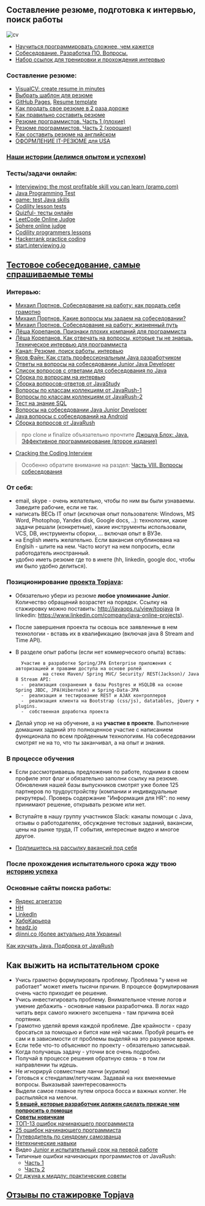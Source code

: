 ## Составление резюме, подготовка к интервью, поиск работы

![cv](https://cloud.githubusercontent.com/assets/13649199/10877471/93ea86b8-8157-11e5-9bfa-95e3fba75c58.jpg)

- <a href="http://habrahabr.ru/company/ua-hosting/blog/272617/">Научиться программировать сложнее, чем кажется</a>
- [Собеседование. Разработка ПО. Вопросы.](https://drive.google.com/file/d/0B9Ye2auQ_NsFQVc2WUdCR0xvLWM/view?usp=sharing&resourcekey=0-HaWoRxoyboMSKjg5P2I1cQ)
- [Набор ссылок для тренировки и прохождения интервью](https://github.com/andreis/interview)

### Составление резюме:

- [VisualCV: create resume in minutes](https://www.visualcv.com/)
- <a href="http://resumup.com/">Выбрать шаблон для резюме</a>
- [GitHub Pages](https://pages.github.com/), <a href="https://github.com/jglovier/resume-template">Resume template</a>
- <a href="http://lifehacker.ru/2015/04/07/33-lajfhaka-dlya-rezyume/">Как продать свое резюме в 2 раза дороже</a>
- <a href="http://enjoy-job.ru/trudoustroistvo/kak-pravilno-sostavit-rezume/">Как правильно составить резюме</a>
- <a href="http://habrahabr.ru/post/184332/">Резюме программистов. Часть 1 (плохие)</a>
- <a href="http://habrahabr.ru/post/184372/">Резюме программистов. Часть 2 (хорошие)</a>
- <a href="http://skyeng.ru/articles/sostavte-rezyume-na-anglijskom-450-primerov">Как составить резюме на английском</a>
- <a href="http://blog.olegdubas.com/2013/03/17/resume/">ОФОРМЛЕНИЕ IT-РЕЗЮМЕ для USA</a>

### <a href="http://javaops.ru/story.html">Наши истории (делимся опытом и успехом)</a>

### Тесты/задачи онлайн:

- [Interviewing: the most profitable skill you can learn (pramp.com)](https://www.pramp.com/)
- [Java Programming Test](https://tests4geeks.com/java)
- <a href="http://www.javadeathmatch.com/">game: test Java skills</a>
- <a href="https://codility.com/programmers/lessons">Codility lesson tests</a>
- <a href="http://www.quizful.net/test">Quizful- тесты онлайн</a>
- <a href="https://leetcode.com/">LeetCode Online Judge</a>
- <a href="http://www.spoj.com/">Sphere online judge</a>
- <a href="https://codility.com/programmers/lessons/">Codility programmers lessons</a>
- <a href="https://www.hackerrank.com/">Hackerrank practice coding</a>
- [start.interviewing.io](https://start.interviewing.io/)

## [Тестовое собеседование, самые спрашиваемые темы](http://javaops.ru/interview/test.html)

### Интервью:

- <a href="https://www.youtube.com/watch?v=Deb5wMHjBHY">Михаил Портнов. Собеседование на работу: как продать себя
  грамотно</a>
- <a href="https://www.youtube.com/watch?v=qKsc8PoHJwM">Михаил Портнов. Какие вопросы мы задаем на собеседовании?</a>
- <a href="https://www.youtube.com/watch?v=hry2CNuOxBg">Михаил Портнов. Собеседование на работу: жизненный путь</a>
- [Лёша Корепанов. Признаки плохих компаний для программиста](https://www.youtube.com/watch?v=Sj-WSWr-n7U)
- [Лёша Корепанов. Как отвечать на вопросы, которые ты не знаешь. Техническое интервью для программиста](https://www.youtube.com/watch?v=Beoh3tfgPEk)
- <a href="https://www.youtube.com/playlist?list=PL7XXjge0nKZczMtQbNk9c2cplvuLZomTh">Канал: Резюме, поиск работы,
  интервью</a>
- <a href="https://www.youtube.com/watch?v=ft0Nj8Cm9kk">Яков Файн: Как стать профессиональным Java разработчиком</a>
- <a href="https://jsehelper.blogspot.ru/p/blog-page.html">Ответы на вопросы на собеседовании Junior Java Developer</a>
- <a href="http://javastudy.ru/interview/list-of-question-java-interview/">Список вопросов с ответами для собеседования
  по Java</a>
- <a href="https://github.com/MaximAbramchuck/awesome-interviews#java">Сборка по вопросам на интервью</a>
- <a href="http://javastudy.ru/category/interview/">Сборка вопросов-ответов от JavaStudy</a>
- [Вопросы по классам коллекциям от JavaRush-1](http://info.javarush.ru/translation/2013/10/08/Часто-задаваемые-на-собеседованиях-вопросы-по-классам-коллекциям-в-Java-Часть-1-.html)
- [Вопросы по классам коллекциям от JavaRush-2](http://info.javarush.ru/translation/2013/10/08/Часто-задаваемые-на-собеседованиях-вопросы-по-классам-коллекциям-в-Java-Часть-2-.html)
- <a href="http://habrahabr.ru/post/181033/">Тест на знание SQL</a>
- <a href="http://jsehelper.blogspot.ru/p/blog-page.html">Вопросы на собеседовании Java Junior Developer</a>
- <a href="https://play.google.com/store/apps/details?id=com.ab.jiq">Java вопросы с собеседований на Android</a>
- <a href="https://drive.google.com/file/d/0B9Ye2auQ_NsFLTRFY293RUVPVms/view?usp=sharing&resourcekey=0-TXwkTG380W0Dm04cdZa4NA">
  Сборка вопросов от JavaRush</a>

> про clone и finalize объязательно прочтите <a href="http://www.ozon.ru/context/detail/id/24828676/">Джошуа Блох: Java. Эффективное программирование (второе издание)</a>

- <a href="http://bookvoed.ru/book?id=2593572">Cracking the Coding Interview</a>

> Особенно обратите внимание на раздел: <a href="http://storage.piter.com/upload/contents/978545901120/978545901120_X.pdf">Часть VIII. Вопросы собеседования</a>

### От себя:

- email, skype - очень желательно, чтобы по ним вы были узнаваемы. Заведите рабочие, если не так.
- написать ВЕСЬ IT опыт (исключая опыт пользователя: Windows, MS Word, Photophop, Yandex disk, Google docs, ..):
  технологии, какие задачи решали (конкретные), какие инструменты использовали, VCS, DB, инструменты сборки, ... включая
  опыт в ВУЗе.
- на English иметь желательно. Если вакансия опублинована на Englsih - шлите на нем. Часто могут на нем попросить, если
  работодатель иностранный.
- удобно иметь резюме где то в инете (hh, linkedin, google doc, чтобы им было удобно делиться).

### Позиционирование <a href="https://github.com/JavaOPs/topjava/blob/master/description.md">проекта Topjava</a>:

- Обязательно убери из резюме **любое упоминание Junior**. Количество обращений возрастет на порядок. Ссылку на
  стажировку можно поставить: http://javaops.ru/view/topjava (в
  linkedin: https://www.linkedin.com/company/java-online-projects).
- После завершения проекта ты освошь все заявленные в нем технологии - вставь их в квалификацию (включая java 8 Stream
  and Time API).
- В разделе опыт работы (если нет коммерческого опыта) вставь:

        Участие в разработке Spring/JPA Enterprise приложения c авторизацией и правами доступа на основе ролей 
                на стеке Maven/ Spring MVC/ Security/ REST(Jackson)/ Java 8 Stream API:
        -  реализация сохранения в базы Postgres и HSQLDB на основе Spring JBDC, JPA(Hibernate) и Spring-Data-JPA
        -  реализация и тестирование REST и AJAX контроллеров
        -  реализация клиента на Bootstrap (css/js), datatables, jQuery + plugins.
        -  собственная доработка проекта

- Делай упор не на обучение, а на **участие в проекте**. Выполнение домашних заданий это полноценное участие с
  написанием функционала по всем пройденным технологиям. На собеседовании смотрят не на то, что ты заканчивал, а на опыт
  и знания.

### В процессе обучения

- Если рассмотриваешь предложения по работе, подними в своем профиле этот флаг и обязательно заполни ссылку на резюме.
  Обновления нашей базы выпускников смотрят уже более 125 партнеров по трудоустройству (компании и индивидуальные
  рекрутеры). Проверь содержание "Информация для HR": по нему принимают решение, открывать резюме или нет.

- Вступайте в нашу группу участников Slack: каналы помощи с Java, отзывы о работодателях, обсуждение тестовых заданий,
  вакансии, цены на рынке труда, IT события, интересные видео и многое другое.

- <a href="https://vk.com/javawebinar?w=wall-58538268_414">Подпишитесь на рассылку вакансий под себя</a>

### После прохождения испытательного срока жду твою [историю успеха](http://javaops.ru/view/story)

### Основные сайты поиска работы:

- <a href="https://rabota.yandex.ru/search?job_industry=275&text=java">Яндекс агрегатор</a>
- <a href="hh.ru">HH</a>
- <a href="https://www.linkedin.com/">LinkedIn</a>
- <a href="https://career.habr.com/">ХабрКарьера</a>
- [headz.io](https://app.headz.io/candidates/new)
- <a href="http://djinni.co/">djinni.co (более актуально для Украины)</a>

[Как изучать Java. Подборка от JavaRush](https://javarush.ru/groups/posts/3538-v-zakladki-kak-izuchatjh-java-boljhshaja-podborka-po-planu-obuchenija-instrumentam-i-poiskam-mo)  
<h2 id="probation">Как выжить на испытательном сроке</h2>

- Учись грамотно формулировать проблему. Проблема "у меня не работает" может иметь тысячи причин. В процессе
  формулирования очень часто приходит ее решение.
- Учись инвестигировать проблему. Внимательное чтение логов и умение дебажить - основные навыки разработчика. В логах
  надо читать верх самого нижнего эксепшена - там причина всей портянки.
- Грамотно уделяй время каждой проблеме. Две крайности - сразу бросаться за помощью и бится нам ней часами. Пробуй
  решить ее сам и в зависимости от проблемы выделяй на это разумное время.
- Если тебе что-то объясняют по проекту - обязательно записывай.</li>
- Когда получаешь задачу - уточни все очень подробно.</li>
- Получай в процессе решения обратную связь - в том ли направлении ты идешь.</li>
- Не игнорируй совместные ланчи (курилки)</li>
- Готовься к стендапам/летучкам. Задавай на них вменяемые вопросы. Выказывай заинтересованность</li>
- Выдели самое главное путем опроса босса и важных коллег. Не распыляйся на мелочи.</li>
- [**5 вещей, которые разработчик должен сделать прежде чем попросить о
  помощи**](https://techrocks.ru/2018/07/16/5-things-a-developer-should-do-before-asking-for-help/)
- [**Советы новичкам**](http://blog.csssr.ru/2016/09/19/how-to-be-a-beginner-developer)
- [ТОП-13 ошибок начинающего программиста](https://proglib.io/p/beginners-fails/)
- [25 ошибок начинающего программиста](https://habr.com/ru/post/413129/)
- [Путеводитель по синдрому самозванца](https://vc.ru/hr/167443-eshche-odin-putevoditel-po-sindromu-samozvanca-korni-prichiny-simptomy-i-posledstviya-chast-1)
- [Нетехнические навыки](https://tproger.ru/experts/softskills-for-job)
- Видео [Junior и испытательный срок на первой работе](https://www.youtube.com/watch?v=GsGlsCbok-c)
- Типичные ошибки начинающих программистов от JavaRush:
    - [Часть 1](https://javarush.ru/groups/posts/3044-razbor-tipichnihkh-oshibok-nachinajujshikh-programmistov-chastjh-1)
    - [Часть 2](https://javarush.ru/groups/posts/3055-razbor-tipichnihkh-oshibok-nachinajujshikh-programmistov-chastjh-2)
- [От джуна к миддлу: практические советы](https://tproger.ru/articles/ot-dzhuna-k-middlu-prakticheskie-sovety)

## [Отзывы по стажировке Topjava](https://vk.com/topic-74381644_30447246)
